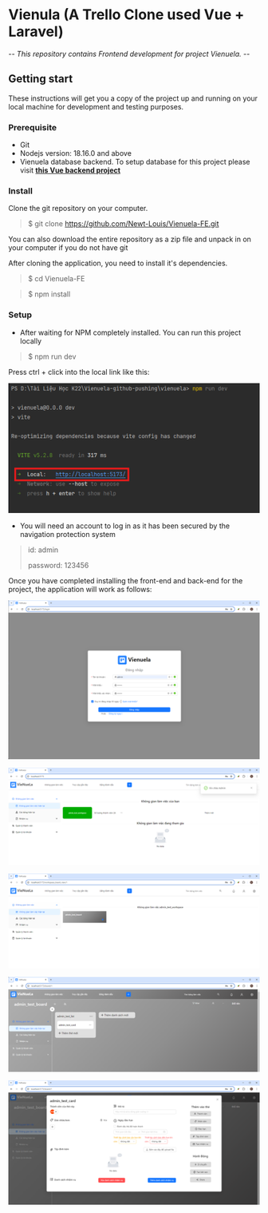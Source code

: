 # Vienula (A Trello Clone used Vue + Laravel)
*-- This repository contains Frontend development for project Vienuela. --*

## Getting start
These instructions will get you a copy of the project up and running on your local machine for development and testing purposes.

### Prerequisite
* Git
* Nodejs version: 18.16.0 and above
* Vienuela database backend. 
To setup database for this project please visit
  **[this Vue backend project](https://github.com/Newt-Louis/Vienuela.git)**

### Install

Clone the git repository on your computer.
> $ git clone https://github.com/Newt-Louis/Vienuela-FE.git

You can also download the entire repository as a zip file and unpack in on your computer if you do not have git

After cloning the application, you need to install it's dependencies.

> $ cd Vienuela-FE

> $ npm install

### Setup 
* After waiting for NPM completely installed. You can run this project locally
> $ npm run dev

Press ctrl + click into the local link like this:

![setup guide](public/npm-run-dev.png)

* You will need an account to log in as it has been secured by the navigation protection system
> id: admin
> 
> password: 123456

Once you have completed installing the front-end and back-end for the project, the application will work as follows:

![run-app-1](public/run-app-1.png)

![run-app-2](public/run-app-2.png)

![run-app-3](public/run-app-3.png)

![run-app-4](public/run-app-4.png)

![run-app-5](public/run-app-5.png)
